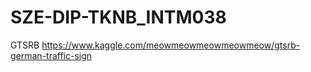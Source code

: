 # SZE-DIP-TKNB_INTM038

GTSRB
https://www.kaggle.com/meowmeowmeowmeowmeow/gtsrb-german-traffic-sign
